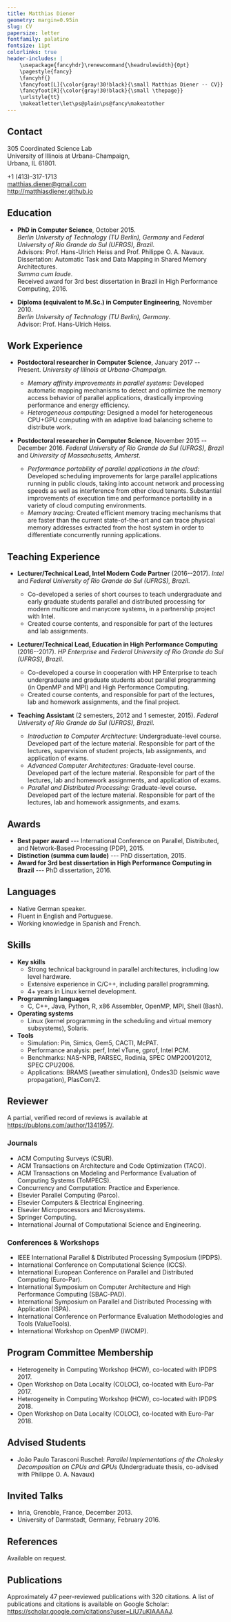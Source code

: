 ```yaml
---
title: Matthias Diener
geometry: margin=0.95in
slug: CV
papersize: letter
fontfamily: palatino
fontsize: 11pt
colorlinks: true
header-includes: |
    \usepackage{fancyhdr}\renewcommand{\headrulewidth}{0pt}
    \pagestyle{fancy}
    \fancyhf{}
    \fancyfoot[L]{\color{gray!30!black}{\small Matthias Diener -- CV}}
    \fancyfoot[R]{\color{gray!30!black}{\small \thepage}}
    \urlstyle{tt}
    \makeatletter\let\ps@plain\ps@fancy\makeatother
---
```


<!-- compile: pandoc -s cv.md publications.md -o cv.pdf -->


## Contact

305 Coordinated Science Lab  
University of Illinois at Urbana-Champaign,  
Urbana, IL 61801.

+1 (413)-317-1713  
<matthias.diener@gmail.com>  
<http://matthiasdiener.github.io>

## Education

- **PhD in Computer Science**, October 2015.  
	*Berlin University of Technology (TU Berlin), Germany* and *Federal University of Rio Grande do Sul (UFRGS), Brazil*.  
	Advisors: Prof. Hans-Ulrich Heiss and Prof. Philippe O. A. Navaux.  
	Dissertation: Automatic Task and Data Mapping in Shared Memory Architectures.  
	*Summa cum laude*.  
	Received award for 3rd best dissertation in Brazil in High Performance Computing, 2016.

- **Diploma (equivalent to M.Sc.) in Computer Engineering**, November 2010.  
	*Berlin University of Technology (TU Berlin), Germany*.  
	Advisor: Prof. Hans-Ulrich Heiss.


## Work Experience

- **Postdoctoral researcher in Computer Science**, January 2017 -- Present.
	*University of Illinois at Urbana-Champaign*.
    - *Memory affinity improvements in parallel systems:* Developed automatic mapping mechanisms to detect and optimize the memory access behavior of parallel applications, drastically improving performance and energy efficiency.
    - *Heterogeneous computing:* Designed a model for heterogeneous CPU+GPU computing with an adaptive load balancing scheme to distribute work.

- **Postdoctoral researcher in Computer Science**, November 2015 -- December 2016.
	*Federal University of Rio Grande do Sul (UFRGS), Brazil* and *University of Massachusetts, Amherst*.
    - *Performance portability of parallel applications in the cloud:* Developed scheduling improvements for large parallel applications running in public clouds, taking into account network and processing speeds as well as interference from other cloud tenants. Substantial improvements of execution time and performance portability in a variety of cloud computing environments.
    - *Memory tracing:* Created efficient memory tracing mechanisms that are faster than the current state-of-the-art and can trace physical memory addresses extracted from the host system in order to differentiate concurrently running applications.


## Teaching Experience

- **Lecturer/Technical Lead, Intel Modern Code Partner** (2016--2017).
	*Intel* and *Federal University of Rio Grande do Sul (UFRGS), Brazil*.
	-  Co-developed a series of short courses to teach undergraduate and early graduate students parallel and distributed processing for modern multicore and manycore systems, in a partnership project with Intel.
	-  Created course contents, and responsible for part of the lectures and lab assignments.

- **Lecturer/Technical Lead, Education in High Performance Computing** (2016--2017).
	*HP Enterprise* and *Federal University of Rio Grande do Sul (UFRGS), Brazil*.
	-  Co-developed a course in cooperation with HP Enterprise to teach undergraduate and graduate students about parallel programming (in OpenMP and MPI) and High Performance Computing.
	-  Created course contents, and responsible for part of the lectures, lab and homework assignments, and the final project.

- **Teaching Assistant** (2 semesters, 2012 and 1 semester, 2015).
	*Federal University of Rio Grande do Sul (UFRGS), Brazil.*
	- *Introduction to Computer Architecture:* Undergraduate-level course. Developed part of the lecture material. Responsible for part of the lectures, supervision of student projects, lab assignments, and application of exams.
	- *Advanced Computer Architectures:* Graduate-level course. Developed part of the lecture material. Responsible for part of the lectures, lab and homework assignments, and application of exams.
	- *Parallel and Distributed Processing:* 	Graduate-level course. Developed part of the lecture material. Responsible for part of the lectures, lab and homework assignments, and exams.


## Awards

- **Best paper award** --- International Conference on Parallel, Distributed, and Network-Based Processing (PDP), 2015.
- **Distinction (summa cum laude)** --- PhD dissertation, 2015.
- **Award for 3rd best dissertation in High Performance Computing in Brazil** --- PhD dissertation, 2016.


## Languages

- Native German speaker.
- Fluent in English and Portuguese.
- Working knowledge in Spanish and French.


## Skills

- **Key skills**
  + Strong technical background in parallel architectures, including low level hardware.
  + Extensive experience in C/C++, including parallel programming.
  + 4+ years in Linux kernel development.
- **Programming languages**
  + C, C++, Java, Python, R, x86 Assembler, OpenMP, MPI, Shell (Bash).
- **Operating systems**
  + Linux (kernel programming in the scheduling and virtual memory subsystems), Solaris.
- **Tools**
  + Simulation: Pin, Simics, Gem5, CACTI, McPAT.
  + Performance analysis: perf, Intel vTune, gprof, Intel PCM.
  + Benchmarks: NAS-NPB, PARSEC, Rodinia, SPEC OMP2001/2012, SPEC CPU2006.
  + Applications: BRAMS (weather simulation), Ondes3D (seismic wave propagation), PlasCom/2. 


## Reviewer

A partial, verified record of reviews is available at <https://publons.com/author/1341957/>.

### Journals
- ACM Computing Surveys (CSUR).
- ACM Transactions on Architecture and Code Optimization (TACO).
- ACM Transactions on Modeling and Performance Evaluation of Computing Systems (ToMPECS).
- Concurrency and Computation: Practice and Experience.
- Elsevier Parallel Computing (Parco).
- Elsevier Computers & Electrical Engineering.
- Elsevier Microprocessors and Microsystems.
- Springer Computing.
- International Journal of Computational Science and Engineering.

### Conferences & Workshops
- IEEE International Parallel & Distributed Processing Symposium (IPDPS).
- International Conference on Computational Science (ICCS).
- International European Conference on Parallel and Distributed Computing (Euro-Par).
- International Symposium on Computer Architecture and High Performance Computing (SBAC-PAD).
- International Symposium on Parallel and Distributed Processing with Application (ISPA).
- International Conference on Performance Evaluation Methodologies and Tools (ValueTools).
- International Workshop on OpenMP (IWOMP).


## Program Committee Membership

- Heterogeneity in Computing Workshop (HCW), co-located with IPDPS 2017.
- Open Workshop on Data Locality (COLOC), co-located with Euro-Par 2017.
- Heterogeneity in Computing Workshop (HCW), co-located with IPDPS 2018.
- Open Workshop on Data Locality (COLOC), co-located with Euro-Par 2018.


## Advised Students

- João Paulo Tarasconi Ruschel: *Parallel Implementations of the Cholesky Decomposition on CPUs and GPUs* (Undergraduate thesis, co-advised with Philippe O. A. Navaux)


## Invited Talks

- Inria, Grenoble, France, December 2013.
- University of Darmstadt, Germany, February 2016.


## References

Available on request.


## Publications

Approximately 47 peer-reviewed publications with 320 citations. A list of publications and citations is available on Google Scholar: <https://scholar.google.com/citations?user=LiU7uKIAAAAJ>.
